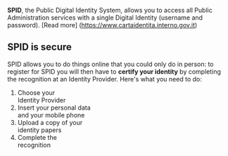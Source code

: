 **SPID**, the Public Digital Identity System, allows you to access all Public Administration services with a single Digital Identity (username and password). [Read more] (https://www.cartaidentita.interno.gov.it)

## SPID is secure

SPID allows you to do things online that you could only do in person: to register for SPID you will then have to **certify your identity** by completing the recognition at an Identity Provider. Here's what you need to do:

1. Choose your  
Identity Provider
2. Insert your personal data  
and your mobile phone
3. Upload a copy of your  
identity papers
4. Complete the  
recognition

